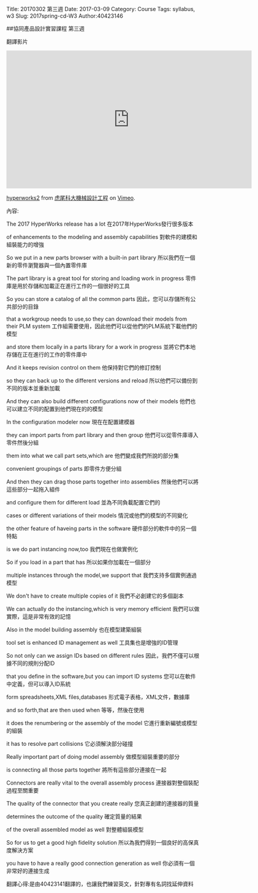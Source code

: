 Title: 20170302 第三週
Date: 2017-03-09
Category: Course
Tags: syllabus, w3
Slug: 2017spring-cd-W3
Author:40423146

<!-- PELICAN_END_SUMMARY -->

##協同產品設計實習課程 第三週

翻譯影片

<iframe src="https://player.vimeo.com/video/207229488" width="640" height="360" frameborder="0" webkitallowfullscreen mozallowfullscreen allowfullscreen></iframe>
<p><a href="https://vimeo.com/207229488">hyperworks2</a> from <a href="https://vimeo.com/user24079973">虎尾科大機械設計工程</a> on <a href="https://vimeo.com">Vimeo</a>.</p>

內容: 

The 2017 HyperWorks release has a lot
在2017年HyperWorks發行很多版本

of enhancements to the modeling and assembly capabilities
對軟件的建模和組裝能力的增強

So we put in a new parts browser with a built-in part library
所以我們在一個新的零件瀏覽器與一個內置零件庫

The part library is a great tool for storing and loading work in progress
零件庫是用於存儲和加載正在進行工作的一個很好的工具

So you can store a catalog of all the common parts
因此，您可以存儲所有公共部分的目錄

that a workgroup needs to use,so they can download their models from their PLM system
工作組需要使用，因此他們可以從他們的PLM系統下載他們的模型

and store them locally in a parts library for a work in progress
並將它們本地存儲在正在進行的工作的零件庫中

And it keeps revision control on them
他保持對它們的修訂控制

so they can back up to the different versions and reload
所以他們可以備份到不同的版本並重新加載

And they can also build different configurations now of their models
他們也可以建立不同的配置到他們現在的的模型

In the configuration modeler now
現在在配置建模器

they can import parts from part library and then group
他們可以從零件庫導入零件然後分組

them into what we call part sets,which are
他們變成我們所說的部分集

convenient groupings of parts
即零件方便分組

And then they can drag those parts together into assemblies
然後他們可以將這些部分一起拖入組件

and configure them for different load
並為不同負載配置它們的

cases or different variations of their models
情況或他們的模型的不同變化

the other feature of haveing parts in the software
硬件部分的軟件中的另一個特點

is we do part instancing now,too
我們現在也做實例化

So if you load in a part that has
所以如果你加載在一個部分

multiple instances through the model,we support that
我們支持多個實例通過模型

We don't have to create multiple copies of it
我們不必創建它的多個副本

We can actually do the instancing,which is very memory efficient
我們可以做實際，這是非常有效的記憶

Also in the model building assembly
也在模型建築組裝

tool set is enhanced ID management as well
工具集也是增強的ID管理

So not only can we assign IDs based on different rules
因此，我們不僅可以根據不同的規則分配ID

that you define in the software,but you can import ID systems
您可以在軟件中定義，但可以導入ID系統

form spreadsheets,XML files,databases
形式電子表格，XML文件，數據庫

and so forth,that are then used when
等等，然後在使用

it does the renumbering or the assembly of the model
它進行重新編號或模型的組裝

it has to resolve part collisions
它必須解決部分碰撞

Really important part of doing model assembly
做模型組裝重要的部分

is connecting all those parts together
將所有這些部分連接在一起

Connectors are really vital to the overall assembly process
連接器對整個裝配過程至關重要

The quality of the connector that you create really
您真正創建的連接器的質量

determines the outcome of the quality
確定質量的結果

of the overall assembled model as well
對整體組裝模型

So for us to get a good high fidelity solution
所以為我們得到一個良好的高保真度解決方案

you have to have a really good connection generation as well
你必須有一個非常好的連接生成


翻譯心得:是由40423141翻譯的，也讓我們練習英文，針對專有名詞找延伸資料